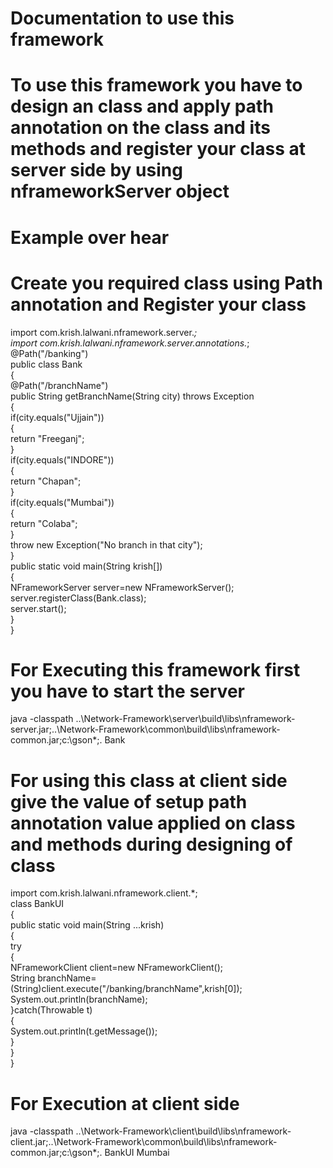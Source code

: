 # Documentation to use this framework
# To use this framework you have to design an class and apply path annotation on the class and its methods and register your class at server side by using nframeworkServer object
# Example over hear
# Create you required class using Path annotation and Register your class
import com.krish.lalwani.nframework.server.*;
<br>
import com.krish.lalwani.nframework.server.annotations.*;
<br>
@Path("/banking")
<br>
public class Bank 
<br>
{
<br>
@Path("/branchName")
<br>
public String getBranchName(String city) throws Exception
<br>
{
<br>
if(city.equals("Ujjain"))
<br>
{
<br>
return "Freeganj";
<br>
}
<br>
if(city.equals("INDORE"))
<br>
{
<br>
return "Chapan";
<br>
}
<br>
if(city.equals("Mumbai"))
<br>
{
<br>
return "Colaba";
<br>
}
<br>
throw new Exception("No branch in that city");
<br>
}
<br>
public static void main(String krish[])
<br>
{
<br>
NFrameworkServer server=new NFrameworkServer();
<br>
server.registerClass(Bank.class);
<br>
server.start();
<br>
}
<br>
}
<br>


# For Executing this framework first you have to start the server

java -classpath ..\Network-Framework\server\build\libs\nframework-server.jar;..\Network-Framework\common\build\libs\nframework-common.jar;c:\gson\*;. Bank
 
# For using this class at client side give the value of setup path annotation value applied on class and methods during designing of class

import com.krish.lalwani.nframework.client.*;
<br>
class BankUI
<br>
{
<br>
public static void main(String ...krish)
<br>
{
<br>
try
<br>
{
<br>
NFrameworkClient client=new NFrameworkClient();
<br>
String branchName=(String)client.execute("/banking/branchName",krish[0]);
<br>
System.out.println(branchName);
<br>
}catch(Throwable t)
<br>
{
<br>
System.out.println(t.getMessage());
<br>
}
<br>
}
<br>
}
<br>

# For Execution at client side

java -classpath ..\Network-Framework\client\build\libs\nframework-client.jar;..\Network-Framework\common\build\libs\nframework-common.jar;c:\gson\*;. BankUI Mumbai
